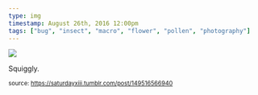 ```yaml
---
type: img
timestamp: August 26th, 2016 12:00pm
tags: ["bug", "insect", "macro", "flower", "pollen", "photography"]
---
```

<img src="https://saturdayxiii.github.io/media/149516566940.jpg"/>

Squiggly.
 
  
<small>source: https://saturdayxiii.tumblr.com/post/149516566940</small>